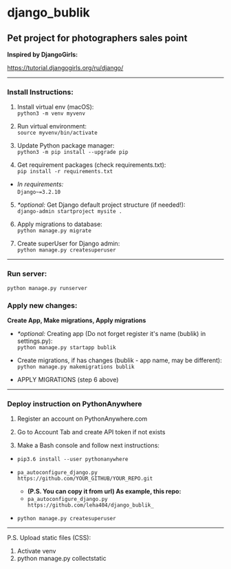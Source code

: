 # django_bublik

## Pet project for photographers sales point

**Inspired by DjangoGirls:** 

https://tutorial.djangogirls.org/ru/django/

---

### Install Instructions:
1. Install virtual env (macOS):  
`python3 -m venv myvenv`

2. Run virtual environment:  
`source myvenv/bin/activate`

3. Update Python package manager:  
`python3 -m pip install --upgrade pip`

4. Get requirement packages (check requirements.txt):  
`pip install -r requirements.txt`

- *In requirements:*  
`Django~=3.2.10`

5. _*optional:_ Get Django default project structure (if needed!):  
`django-admin startproject mysite .`

6. Apply migrations to database:  
`python manage.py migrate`

7. Create superUser for Django admin:  
`python manage.py createsuperuser`

---

### Run server:
`python manage.py runserver`

### Apply new changes:
**Create App, Make migrations, Apply migrations**

- _*optional:_ Creating app (Do not forget register it's name (bublik) in settings.py):  
`python manage.py startapp bublik`

- Create migrations, if has changes (bublik - app name, may be different):  
`python manage.py makemigrations bublik`

- APPLY MIGRATIONS (step 6 above)

---

### Deploy instruction on PythonAnywhere
1. Register an account on PythonAnywhere.com

2. Go to Account Tab and create API token if not exists

3. Make a Bash console and follow next instructions:

- `pip3.6 install --user pythonanywhere`

- `pa_autoconfigure_django.py https://github.com/YOUR_GITHUB/YOUR_REPO.git`
    - **(P.S. You can copy it from url) As example, this repo:**
    - `pa_autoconfigure_django.py https://github.com/leha404/django_bublik_`

- `python manage.py createsuperuser`

---

P.S. Upload static files (CSS):  
1. Activate venv
2. python manage.py collectstatic